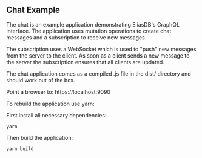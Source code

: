 Chat Example
--
The chat is an example application demonstrating EliasDB's GraphQL interface. The application uses mutation operations to create chat messages and a subscription to receive new messages.

The subscription uses a WebSocket which is used to "push" new messages from the server to the client. As soon as a client sends a new message to the server the subscription ensures that all clients are updated.

The chat application comes as a compiled .js file in the dist/ directory and should work out of the box.

Point a browser to: https://localhost:9090

To rebuild the application use yarn:

First install all necessary dependencies:
```
yarn
```
Then build the application:
```
yarn build
```
